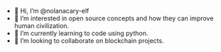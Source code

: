 - 👋 Hi, I’m @nolanacary-elf
- 👀 I’m interested in open source concepts and how they can improve human civilization.
- 🌱 I’m currently learning to code using python.
- 💞️ I’m looking to collaborate on blockchain projects.

<!---
nolanacary-elf/nolanacary-elf is a ✨ special ✨ repository because its `README.md` (this file) appears on your GitHub profile.
You can click the Preview link to take a look at your changes.
--->
